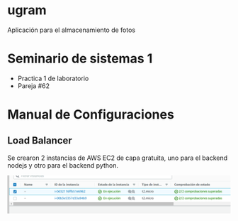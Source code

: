 # ugram
Aplicación para el almacenamiento de fotos

# Seminario de sistemas 1
- Practica 1 de laboratorio
- Pareja #62

# Manual de Configuraciones

## Load Balancer

Se crearon 2 instancias de AWS EC2 de capa gratuita, uno para el backend nodejs y otro para el backend python.

![instancias](https://github.com/RicardoGeek/ugram/blob/main/docs/ec2.PNG)